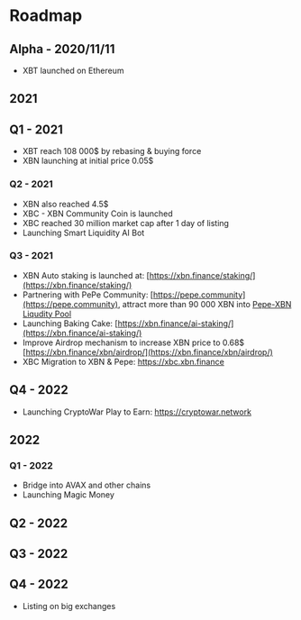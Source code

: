 # Roadmap

## Alpha - 2020/11/11

* XBT launched on Ethereum

## 2021

## Q1 - 2021

* XBT reach 108 000$ by rebasing & buying force
* XBN launching at initial price 0.05$

### Q2 - 2021

* XBN also reached 4.5$
* XBC - XBN Community Coin is launched
* XBC reached 30 million market cap after 1 day of listing 
* Launching Smart Liquidity AI Bot 

### Q3 - 2021

* XBN Auto staking is launched at: [https://xbn.finance/staking/](https://xbn.finance/staking/)
* Partnering with PePe Community: [https://pepe.community](https://pepe.community), attract more than 90 000 XBN into [Pepe-XBN Liqudity Pool](https://bscscan.com/token/0x547cbe0f0c25085e7015aa6939b28402eb0ccdac?a=0xa7b24a45e350ca7ade970cc0930b0e52ea5d16b4) 
* Launching Baking Cake: [https://xbn.finance/ai-staking/](https://xbn.finance/ai-staking/) 
* Improve Airdrop mechanism to increase XBN price to 0.68$ [https://xbn.finance/xbn/airdrop/](https://xbn.finance/xbn/airdrop/)
* XBC Migration to XBN & Pepe: https://xbc.xbn.finance

## Q4 - 2022

* Launching CryptoWar Play to Earn: [https://cryptowar.network ](https://cryptowar.network%20)

## 2022

### Q1 - 2022

* Bridge into AVAX and other chains
* Launching Magic Money 

## Q2 - 2022

## Q3 - 2022

## Q4 - 2022

* Listing on big exchanges 



